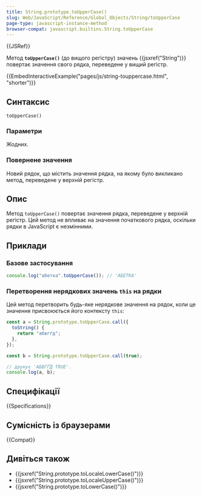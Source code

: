 ```yaml
---
title: String.prototype.toUpperCase()
slug: Web/JavaScript/Reference/Global_Objects/String/toUpperCase
page-type: javascript-instance-method
browser-compat: javascript.builtins.String.toUpperCase
---
```


{{JSRef}}

Метод **`toUpperCase()`** (до вищого регістру) значень {{jsxref("String")}} повертає значення свого рядка, переведене у вищий регістр.

{{EmbedInteractiveExample("pages/js/string-touppercase.html", "shorter")}}

## Синтаксис

```js-nolint
toUpperCase()
```

### Параметри

Жодних.

### Повернене значення

Новий рядок, що містить значення рядка, на якому було викликано метод, переведене у верхній регістр.

## Опис

Метод `toUpperCase()` повертає значення рядка, переведене у верхній регістр. Цей метод не впливає на значення початкового рядка, оскільки рядки в JavaScript є незмінними.

## Приклади

### Базове застосування

```js
console.log("абетка".toUpperCase()); // 'АБЕТКА'
```

### Перетворення нерядкових значень `this` на рядки

Цей метод перетворить будь-яке нерядкове значення на рядок, коли це значення присвоюється його контексту `this`:

```js
const a = String.prototype.toUpperCase.call({
  toString() {
    return "абвгґд";
  },
});

const b = String.prototype.toUpperCase.call(true);

// друкує 'АБВГҐД TRUE'.
console.log(a, b);
```

## Специфікації

{{Specifications}}

## Сумісність із браузерами

{{Compat}}

## Дивіться також

- {{jsxref("String.prototype.toLocaleLowerCase()")}}
- {{jsxref("String.prototype.toLocaleUpperCase()")}}
- {{jsxref("String.prototype.toLowerCase()")}}

